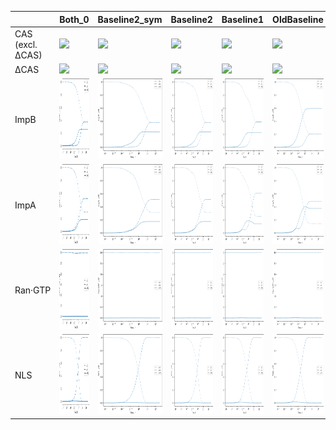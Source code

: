 |                  | Both_0                                                 | Baseline2_sym                                                 | Baseline2                                                 | Baseline1                                                 | OldBaseline                                                 | Both_2                                                 | Only_dCAS_1                                                 | Both_1                                                 | Only_dCAS_2                                                 |
|:-----------------|:-------------------------------------------------------|:--------------------------------------------------------------|:----------------------------------------------------------|:----------------------------------------------------------|:------------------------------------------------------------|:-------------------------------------------------------|:------------------------------------------------------------|:-------------------------------------------------------|:------------------------------------------------------------|
| CAS (excl. ΔCAS) | <img height="128px" src="Both_0/CAS (excl. ΔCAS).png"> | <img height="128px" src="Baseline2_sym/CAS (excl. ΔCAS).png"> | <img height="128px" src="Baseline2/CAS (excl. ΔCAS).png"> | <img height="128px" src="Baseline1/CAS (excl. ΔCAS).png"> | <img height="128px" src="OldBaseline/CAS (excl. ΔCAS).png"> | <img height="128px" src="Both_2/CAS (excl. ΔCAS).png"> | <img height="128px" src="Only_dCAS_1/CAS (excl. ΔCAS).png"> | <img height="128px" src="Both_1/CAS (excl. ΔCAS).png"> | <img height="128px" src="Only_dCAS_2/CAS (excl. ΔCAS).png"> |
| ΔCAS             | <img height="128px" src="Both_0/ΔCAS.png">             | <img height="128px" src="Baseline2_sym/ΔCAS.png">             | <img height="128px" src="Baseline2/ΔCAS.png">             | <img height="128px" src="Baseline1/ΔCAS.png">             | <img height="128px" src="OldBaseline/ΔCAS.png">             | <img height="128px" src="Both_2/ΔCAS.png">             | <img height="128px" src="Only_dCAS_1/ΔCAS.png">             | <img height="128px" src="Both_1/ΔCAS.png">             | <img height="128px" src="Only_dCAS_2/ΔCAS.png">             |
| ImpB             | <img height="128px" src="Both_0/ImpB.png">             | <img height="128px" src="Baseline2_sym/ImpB.png">             | <img height="128px" src="Baseline2/ImpB.png">             | <img height="128px" src="Baseline1/ImpB.png">             | <img height="128px" src="OldBaseline/ImpB.png">             | <img height="128px" src="Both_2/ImpB.png">             | <img height="128px" src="Only_dCAS_1/ImpB.png">             | <img height="128px" src="Both_1/ImpB.png">             | <img height="128px" src="Only_dCAS_2/ImpB.png">             |
| ImpA             | <img height="128px" src="Both_0/ImpA.png">             | <img height="128px" src="Baseline2_sym/ImpA.png">             | <img height="128px" src="Baseline2/ImpA.png">             | <img height="128px" src="Baseline1/ImpA.png">             | <img height="128px" src="OldBaseline/ImpA.png">             | <img height="128px" src="Both_2/ImpA.png">             | <img height="128px" src="Only_dCAS_1/ImpA.png">             | <img height="128px" src="Both_1/ImpA.png">             | <img height="128px" src="Only_dCAS_2/ImpA.png">             |
| Ran·GTP          | <img height="128px" src="Both_0/Ran·GTP.png">          | <img height="128px" src="Baseline2_sym/Ran·GTP.png">          | <img height="128px" src="Baseline2/Ran·GTP.png">          | <img height="128px" src="Baseline1/Ran·GTP.png">          | <img height="128px" src="OldBaseline/Ran·GTP.png">          | <img height="128px" src="Both_2/Ran·GTP.png">          | <img height="128px" src="Only_dCAS_1/Ran·GTP.png">          | <img height="128px" src="Both_1/Ran·GTP.png">          | <img height="128px" src="Only_dCAS_2/Ran·GTP.png">          |
| NLS              | <img height="128px" src="Both_0/NLS.png">              | <img height="128px" src="Baseline2_sym/NLS.png">              | <img height="128px" src="Baseline2/NLS.png">              | <img height="128px" src="Baseline1/NLS.png">              | <img height="128px" src="OldBaseline/NLS.png">              | <img height="128px" src="Both_2/NLS.png">              | <img height="128px" src="Only_dCAS_1/NLS.png">              | <img height="128px" src="Both_1/NLS.png">              | <img height="128px" src="Only_dCAS_2/NLS.png">              |
